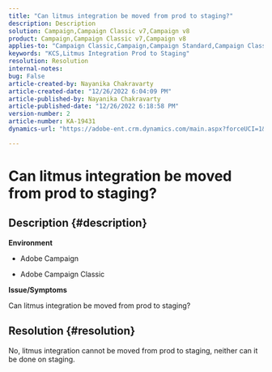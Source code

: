 ```yaml
---
title: "Can litmus integration be moved from prod to staging?"
description: Description
solution: Campaign,Campaign Classic v7,Campaign v8
product: Campaign,Campaign Classic v7,Campaign v8
applies-to: "Campaign Classic,Campaign,Campaign Standard,Campaign Classic v7,Campaign v8"
keywords: "KCS,Litmus Integration Prod to Staging"
resolution: Resolution
internal-notes: 
bug: False
article-created-by: Nayanika Chakravarty
article-created-date: "12/26/2022 6:04:09 PM"
article-published-by: Nayanika Chakravarty
article-published-date: "12/26/2022 6:18:58 PM"
version-number: 2
article-number: KA-19431
dynamics-url: "https://adobe-ent.crm.dynamics.com/main.aspx?forceUCI=1&pagetype=entityrecord&etn=knowledgearticle&id=5cfaefac-4785-ed11-81ac-6045bd006b4b"

---
```

# Can litmus integration be moved from prod to staging?

## Description {#description}


<b>Environment</b>

- Adobe Campaign

- Adobe Campaign Classic

<b>Issue/Symptoms</b>

Can litmus integration be moved from prod to staging?


## Resolution {#resolution}


No, litmus integration cannot be moved from prod to staging, neither can it be done on staging.
